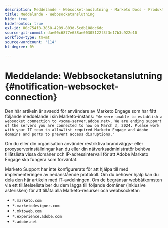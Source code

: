 ```yaml
---
description: Meddelande - Websocket-anslutning - Marketo Docs - Produktdokumentation
title: Meddelande - Webbsocketanslutning
hide: true
hidefromtoc: true
exl-id: 00c754f8-3850-4209-803d-5cdb108dc6dc
source-git-commit: dae00c6877e638ae60305122f3f3e17b3c922e10
workflow-type: tm+mt
source-wordcount: '114'
ht-degree: 0%

---
```


# Meddelande: Webbsocketanslutning {#notification-websocket-connection}

Den här artikeln är avsedd för användare av Marketo Engage som har fått följande meddelande i sin Marketo-instans: `"We were unable to establish a websocket connection to <some-server.adobe.net>. We are ending support of the servers you are connected to now on March 3, 2024. Please work with your IT team to allowlist required Marketo Engage and Adobe domains and ports to prevent access disruptions."`

Om du eller din organisation använder restriktiva brandväggs- eller proxyserverinställningar kan du eller din nätverksadministratör behöva tillåtslista vissa domäner och IP-adressintervall för att Adobe Marketo Engage ska fungera som förväntat.

Marketo Support har inte konfigurerats för att hjälpa till med implementeringen av nedanstående protokoll. Om du behöver hjälp kan du dela den här artikeln med IT-avdelningen. Om de begränsar webbåtkomsten via ett tillåtelselista ber du dem lägga till följande domäner (inklusive asterisken) för att tillåta alla Marketo-resurser och webbsocketar:

* `*.marketo.com`
* `*.marketodesigner.com`
* `*.mktoweb.com`
* `*.experience.adobe.com`
* `*.adobe.net`
